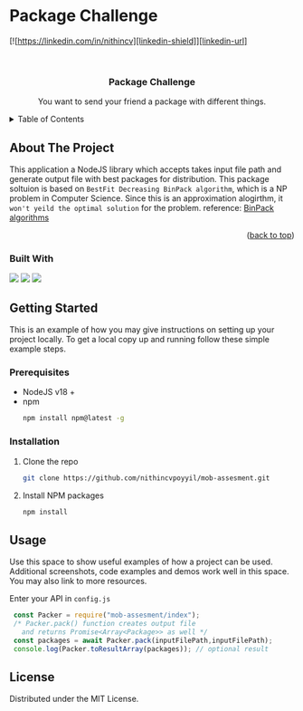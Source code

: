 # Package Challenge

[![https://linkedin.com/in/nithincv][linkedin-shield]][linkedin-url]

<br />
<div align="center">

  <h3 align="center">Package Challenge</h3>

  <p align="center">
    You want to send your friend a package with different things.
    <br />
    
  </p>
</div>

<!-- TABLE OF CONTENTS -->
<details>
  <summary>Table of Contents</summary>
  <ol>
    <li>
      <a href="#about-the-project">About The Project</a>
      <ul>
        <li><a href="#built-with">Built With</a></li>
      </ul>
    </li>
    <li>
      <a href="#getting-started">Getting Started</a>
      <ul>
        <li><a href="#prerequisites">Prerequisites</a></li>
        <li><a href="#installation">Installation</a></li>
      </ul>
    </li>
    <li><a href="#usage">Usage</a></li>
  </ol>
</details>

<!-- ABOUT THE PROJECT -->

## About The Project

This application a NodeJS library which accepts takes input file path and generate output file with best packages for distribution. This package soltuion is based on `BestFit Decreasing BinPack algorithm`, which is a NP problem in Computer Science.
Since this is an approximation alogirthm, it `won't yeild the optimal solution` for the problem. reference: <a href="https://www.youtube.com/watch?v=qbuMPi44bVQ" target="_blank"> BinPack algorithms</a>

<p align="right">(<a href="#readme-top">back to top</a>)</p>

### Built With


<img src="https://img.shields.io/badge/Node.js-43853D?style=for-the-badge&logo=node.js&logoColor=white"/>
<img src="https://img.shields.io/badge/JavaScript-323330?style=for-the-badge&logo=javascript&logoColor=F7DF1E"/>
<img src="https://img.shields.io/badge/Jest-323330?style=for-the-badge&logo=Jest&logoColor=white"/>


<!-- GETTING STARTED -->

## Getting Started

This is an example of how you may give instructions on setting up your project locally.
To get a local copy up and running follow these simple example steps.

### Prerequisites

- NodeJS v18 +
- npm 
  ```sh
  npm install npm@latest -g
  ```

### Installation

1. Clone the repo
   ```sh
   git clone https://github.com/nithincvpoyyil/mob-assesment.git
   ```
2. Install NPM packages
   ```sh
   npm install
   ```

<!-- USAGE EXAMPLES -->

## Usage

Use this space to show useful examples of how a project can be used. Additional screenshots, code examples and demos work well in this space. You may also link to more resources.

Enter your API in `config.js`
   ```js
    const Packer = require("mob-assesment/index");
    /* Packer.pack() function creates output file 
      and returns Promise<Array<Package>> as well */
    const packages = await Packer.pack(inputFilePath,inputFilePath);
    console.log(Packer.toResultArray(packages)); // optional result
   ```



## License

Distributed under the MIT License.





<!-- MARKDOWN LINKS & IMAGES -->
<!-- https://www.markdownguide.org/basic-syntax/#reference-style-links -->
[linkedin-shield]: https://img.shields.io/badge/-LinkedIn-black.svg?style=for-the-badge&logo=linkedin&colorB=555
[linkedin-url]: https://linkedin.com/in/nithincv

